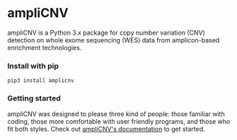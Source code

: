 # ampliCNV #

ampliCNV is a Python 3.x package for copy number variation (CNV) detection on whole exome sequencing (WES) data from amplicon-based enrichment technologies.
### Install with pip ###

```
pip3 install amplicnv
```

### Getting started ###
ampliCNV was designed to please three kind of people: those familiar with coding, those more comfortable with user friendly programs, and those who fit both styles. Check out [ampliCNV's documentation](http://amplicnv.readthedocs.io/en/latest/) to get started.
